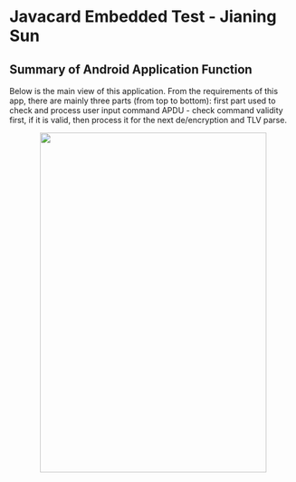 # Javacard Embedded Test - Jianing Sun
## Summary of Android Application Function
Below is the main view of this application. From the requirements of this app, there are mainly
three parts (from top to bottom): first part used to check and process user input command APDU - 
check command validity first, if it is valid, then process it for the next de/encryption and TLV
parse.
<center>
  <img src="https://github.com/jianingsun21/javacard-apdu-tlv/blob/master/figures/1.jpeg" width="400" height="600"
</center>
